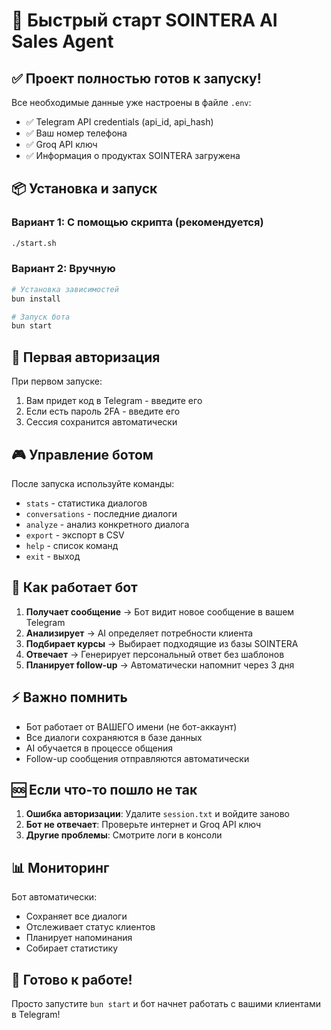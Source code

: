 # 🚀 Быстрый старт SOINTERA AI Sales Agent

## ✅ Проект полностью готов к запуску!

Все необходимые данные уже настроены в файле `.env`:
- ✅ Telegram API credentials (api_id, api_hash)
- ✅ Ваш номер телефона
- ✅ Groq API ключ
- ✅ Информация о продуктах SOINTERA загружена

## 📦 Установка и запуск

### Вариант 1: С помощью скрипта (рекомендуется)
```bash
./start.sh
```

### Вариант 2: Вручную
```bash
# Установка зависимостей
bun install

# Запуск бота
bun start
```

## 🔐 Первая авторизация

При первом запуске:
1. Вам придет код в Telegram - введите его
2. Если есть пароль 2FA - введите его
3. Сессия сохранится автоматически

## 🎮 Управление ботом

После запуска используйте команды:
- `stats` - статистика диалогов
- `conversations` - последние диалоги
- `analyze` - анализ конкретного диалога
- `export` - экспорт в CSV
- `help` - список команд
- `exit` - выход

## 🤖 Как работает бот

1. **Получает сообщение** → Бот видит новое сообщение в вашем Telegram
2. **Анализирует** → AI определяет потребности клиента
3. **Подбирает курсы** → Выбирает подходящие из базы SOINTERA
4. **Отвечает** → Генерирует персональный ответ без шаблонов
5. **Планирует follow-up** → Автоматически напомнит через 3 дня

## ⚡ Важно помнить

- Бот работает от ВАШЕГО имени (не бот-аккаунт)
- Все диалоги сохраняются в базе данных
- AI обучается в процессе общения
- Follow-up сообщения отправляются автоматически

## 🆘 Если что-то пошло не так

1. **Ошибка авторизации**: Удалите `session.txt` и войдите заново
2. **Бот не отвечает**: Проверьте интернет и Groq API ключ
3. **Другие проблемы**: Смотрите логи в консоли

## 📊 Мониторинг

Бот автоматически:
- Сохраняет все диалоги
- Отслеживает статус клиентов
- Планирует напоминания
- Собирает статистику

## 🎯 Готово к работе!

Просто запустите `bun start` и бот начнет работать с вашими клиентами в Telegram!
